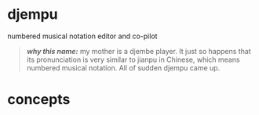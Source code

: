 # djempu
numbered musical notation editor and co-pilot
> **_why this name:_**  my mother is a djembe player. It just so happens that its pronunciation is very similar to jianpu in Chinese, which means numbered musical notation. All of sudden djempu came up.


# concepts

